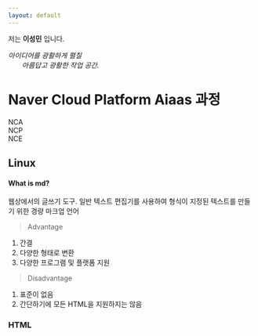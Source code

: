 ```yaml
---
layout: default
---
```


저는 **이성민** 입니다.

<!--[Link to another page](./another-page.html).-->

_아이디어를 광활하게 펼칠_  
　　_아름답고 광활한 작업 공간._


# Naver Cloud Platform Aiaas 과정

NCA  
NCP  
NCE  


<!-- 링크 [**Google Drive**](https://drive.google.com/drive/my-drive "google link")-->
## Linux

#### What is md?


웹상에서의 글쓰기 도구.
일반 텍스트 편집기를 사용하여 형식이 지정된 텍스트를 만들기 위한 경량 마크업 언어

>  Advantage
1. 간결
2. 다양한 형태로 변환
3. 다양한 프로그램 및 플랫폼 지원

> Disadvantage
1. 표준이 없음
2. 간단하기에 모든 HTML을 지원하지는 않음



### HTML

<!--```js
// Javascript code with syntax highlighting.
var fun = function lang(l) {
  dateformat.i18n = require('./lang/' + l)
  return true;
}
```

```ruby
# Ruby code with syntax highlighting
GitHubPages::Dependencies.gems.each do |gem, version|
  s.add_dependency(gem, "= #{version}")
end
```

#### Header 4

*   This is an unordered list following a header.
*   This is an unordered list following a header.
*   This is an unordered list following a header.

##### Header 5

1.  This is an ordered list following a header.
2.  This is an ordered list following a header.
3.  This is an ordered list following a header.

###### Header 6

| head1        | head two          | three |
|:-------------|:------------------|:------|
| ok           | good swedish fish | nice  |
| out of stock | good and plenty   | nice  |
| ok           | good `oreos`      | hmm   |
| ok           | good `zoute` drop | yumm  |

### There's a horizontal rule below this.

* * *

### Here is an unordered list:

*   Item foo
*   Item bar
*   Item baz
*   Item zip

### And an ordered list:

1.  Item one
1.  Item two
1.  Item three
1.  Item four

### And a nested list:

- level 1 item
  - level 2 item
  - level 2 item
    - level 3 item
    - level 3 item
- level 1 item
  - level 2 item
  - level 2 item
  - level 2 item
- level 1 item
  - level 2 item
  - level 2 item
- level 1 item

### Small image

![Octocat](https://github.githubassets.com/images/icons/emoji/octocat.png)

### Large image

![Branching](https://github.com/vaibhavvikas/vaibhavvikas/raw/main/src/header_.png)


### Definition lists can be used with HTML syntax.

<dl>
<dt>Name</dt>
<dd>Godzilla</dd>
<dt>Born</dt>
<dd>1952</dd>
<dt>Birthplace</dt>
<dd>Japan</dd>
<dt>Color</dt>
<dd>Green</dd>
</dl>

```
Long, single-line code blocks should not wrap. They should horizontally scroll if they are too long. This line should be long enough to demonstrate this.
```

```
The final element.
```
-->
